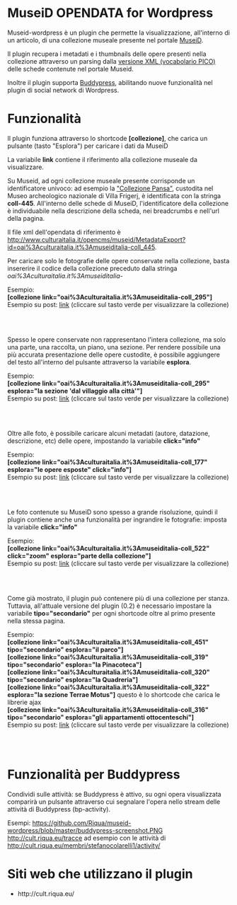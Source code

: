 MuseiD OPENDATA for Wordpress
================

<p>Museid-wordpress è un plugin che permette la visualizzazione, all'interno di un articolo, di una collezione museale presente nel portale <a target="_blank" href="http://www.culturaitalia.it/opencms/museid/index_museid.jsp">MuseiD</a>.</p>
<p>Il plugin recupera i metadati e i thumbnails delle opere presenti nella collezione attraverso un parsing dalla <a href="http://www.culturaitalia.it/opencms/opencms/system/modules/com.culturaitalia_stage.liberologico/templates/museid/MetadataExport?id=oai%3Aculturaitalia.it%3Amuseiditalia-coll_445" target="_blank">versione XML (vocabolario PICO)</a> delle schede contenute nel portale Museid.</p>
<p>Inoltre il plugin supporta <a target="blank" href="http://buddypress.org">Buddypress</a>, abilitando nuove funzionalità nel plugin di social network di Wordpress.</p>

Funzionalità
================

<p>Il plugin funziona attraverso lo shortcode <strong>[collezione]</strong>, che carica un pulsante (tasto "Esplora") per caricare i dati da MuseiD</p>
<p>La variabile <strong>link</strong> contiene il riferimento alla collezione museale da visualizzare. </p>
<p>Su Museid, ad ogni collezione museale presente corrisponde un identificatore univoco: ad esempio la <a href="http://www.culturaitalia.it/opencms/opencms/system/modules/com.culturaitalia_stage.liberologico/templates/museid/viewItem.jsp?language=it&id=oai%3Aculturaitalia.it%3Amuseiditalia-coll_445">"Collezione Pansa"</a>, custodita nel Museo archeologico nazionale di Villa Frigerj,
è identificata con la stringa <b>coll-445</b>. All'interno delle schede di MuseiD, l'identificatore della collezione è individuabile nella descrizione della scheda, nei breadcrumbs e nell'url della pagina.</p>
<p>Il file xml dell'opendata di riferimento è<br />
<a target="blank" href="http://www.culturaitalia.it/opencms/museid/MetadataExport?id=oai%3Aculturaitalia.it%3Amuseiditalia-coll_445">http://www.culturaitalia.it/opencms/museid/MetadataExport?id=oai%3Aculturaitalia.it%3Amuseiditalia-coll_445</a>.</p>
<p>Per caricare solo le fotografie delle opere conservate nella collezione, basta insererire il codice della collezione preceduto dalla stringa <i>oai%3Aculturaitalia.it%3Amuseiditalia-</i></p>
<p>Esempio:<br />
<strong>[collezione link="oai%3Aculturaitalia.it%3Amuseiditalia-coll_295"]</strong><br />
Esempio su post: <a target="blank" href="http://wp-museid.riqua.eu/museo-nazionale-preistorico-etnografico-luigi-pigorini/">link</a> (cliccare sul tasto verde per visualizzare la collezione)</p>
<br /><br />
<p>Spesso le opere conservate non rappresentano l'intera collezione, ma solo una parte, una raccolta, un piano, una sezione. Per rendere possibile una più accurata presentazione delle opere custodite, è possibile aggiungere del testo all'interno del pulsante attraverso la variabile <strong>esplora</strong>.</p>
<p>Esempio:<br />
<strong>[collezione link="oai%3Aculturaitalia.it%3Amuseiditalia-coll_295" esplora="la sezione 'dal villaggio alla città'"]</strong><br />
Esempio su post: <a target="blank" href="http://wp-museid.riqua.eu/museo-pigorini-tasto-modificato/">link</a> (cliccare sul tasto verde per visualizzare la collezione)</p>
<br /><br />
<p>Oltre alle foto, è possibile caricare alcuni metadati (autore, datazione, descrizione, etc) delle opere, impostando la variabile <strong>click="info"</strong></p>
<p>Esempio:<br />
<strong>[collezione link="oai%3Aculturaitalia.it%3Amuseiditalia-coll_177" esplora="le opere esposte" click="info"]</strong><br />
Esempio su post: <a target="blank" href="http://wp-museid.riqua.eu/galleria-nazionale-dellumbria/">link</a> (cliccare sul tasto verde per visualizzare la collezione)</p>
<br /><br />
<p>Le foto contenute su MuseiD sono spesso a grande risoluzione, quindi il plugin contiene anche una funzionalità per ingrandire le fotografie: imposta la variabile <strong>click="info"</strong></p>
<p>Esempio:<br />
<strong>[collezione link="oai%3Aculturaitalia.it%3Amuseiditalia-coll_522" click="zoom" esplora="parte della collezione"]</strong><br />
Esempio su post: <a target="blank" href="http://wp-museid.riqua.eu/museo-di-san-marco/">link</a> (cliccare sul tasto verde per visualizzare la collezione)</p>
<br /><br />
<p>Come già mostrato, il plugin può contenere più di una collezione per stanza. Tuttavia, all'attuale versione del plugin (0.2) è necessario impostare la variabile <strong>tipo="secondario"</strong> per ogni shortcode oltre al primo presente nella stessa pagina.</p>
<p>Esempio:<br />
<strong>
[collezione link="oai%3Aculturaitalia.it%3Amuseiditalia-coll_451" tipo="secondario" esplora="il parco"]</strong><br />
<strong>
[collezione link="oai%3Aculturaitalia.it%3Amuseiditalia-coll_319" tipo="secondario" esplora="la Pinacoteca"]</strong><br />
<strong>
[collezione link="oai%3Aculturaitalia.it%3Amuseiditalia-coll_320" tipo="secondario" esplora="la Quadreria"]</strong><br />
<strong>
[collezione link="oai%3Aculturaitalia.it%3Amuseiditalia-coll_322" esplora="la sezione Terrae Motus"]</strong> questo è lo shortcode che carica le librerie ajax <br />
<strong>
[collezione link="oai%3Aculturaitalia.it%3Amuseiditalia-coll_316" tipo="secondario" esplora="gli appartamenti ottocenteschi"]</strong><br />
Esempio su post: <a target="blank" href="http://cult.riqua.eu/reggia-di-caserta/">link</a> (cliccare sul tasto verde per visualizzare la collezione)</p>
<br /><br />

Funzionalità per Buddypress
================

Condividi sulle attività: se Buddypress è attivo, su ogni opera visualizzata comparirà un pulsante attraverso cui segnalare l'opera nello stream delle attività di Buddypress (bp-activity).

Esempi:
https://github.com/Riqua/museid-wordpress/blob/master/buddypress-screenshot.PNG
http://cult.riqua.eu/tracce ad esempio con le attività di http://cult.riqua.eu/membri/stefanocolarelli1/activity/

Siti web che utilizzano il plugin
================

<ul>
<li>http://cult.riqua.eu/</li>
</ul>
